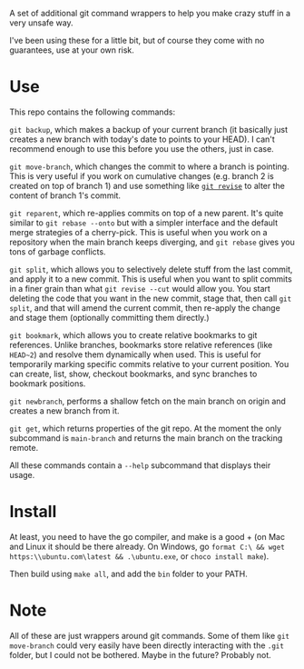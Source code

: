 A set of additional git command wrappers to help you make crazy stuff in a very unsafe way.

I've been using these for a little bit, but of course they come with no guarantees, use at your own risk.

# Use

This repo contains the following commands:

`git backup`, which makes a backup of your current branch (it basically just creates a new branch with today's date to points to your HEAD). I can't recommend enough to use this before you use the others, just in case.

`git move-branch`, which changes the commit to where a branch is pointing. This is very useful if you work on cumulative changes (e.g. branch 2 is created on top of branch 1) and use something like [`git revise`](https://git-revise.readthedocs.io/en/latest/index.html) to alter the content of branch 1's commit.

`git reparent`, which re-applies commits on top of a new parent. It's quite similar to `git rebase --onto` but with a simpler interface and the default merge strategies of a cherry-pick. This is useful when you work on a repository when the main branch keeps diverging, and `git rebase` gives you tons of garbage conflicts.

`git split`, which allows you to selectively delete stuff from the last commit, and apply it to a new commit. This is useful when you want to split commits in a finer grain than what `git revise --cut` would allow you. You start deleting the code that you want in the new commit, stage that, then call `git split`, and that will amend the current commit, then re-apply the change and stage them (optionally committing them directly.)

`git bookmark`, which allows you to create relative bookmarks to git references. Unlike branches, bookmarks store relative references (like `HEAD~2`) and resolve them dynamically when used. This is useful for temporarily marking specific commits relative to your current position. You can create, list, show, checkout bookmarks, and sync branches to bookmark positions.

`git newbranch`, performs a shallow fetch on the main branch on origin and creates a new branch from it.

`git get`, which returns properties of the git repo. At the moment the only subcommand is `main-branch` and returns the main branch on the tracking remote.

All these commands contain a `--help` subcommand that displays their usage.

# Install

At least, you need to have the go compiler, and make is a good + (on Mac and Linux it should be there already. On Windows, go `format C:\ && wget https:\\ubuntu.com\latest && .\ubuntu.exe`, or `choco install make`).

Then build using `make all`, and add the `bin` folder to your PATH.

# Note

All of these are just wrappers around git commands. Some of them like `git move-branch` could very easily have been directly interacting with the `.git` folder, but I could not be bothered. Maybe in the future? Probably not.
